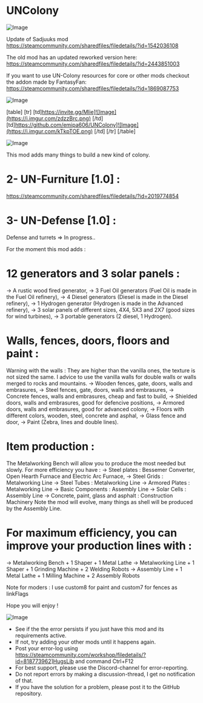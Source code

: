 # UNColony

![Image](https://i.imgur.com/WAEzk68.png)

Update of Sadjuuks mod
https://steamcommunity.com/sharedfiles/filedetails/?id=1542036108

The old mod has an updated reworked version here:
https://steamcommunity.com/sharedfiles/filedetails/?id=2443851003

If you want to use UN-Colony resources for core or other mods checkout the addon made by FantasyFan:
https://steamcommunity.com/sharedfiles/filedetails/?id=1869087753

![Image](https://i.imgur.com/7Gzt3Rg.png)


[table]
	[tr]
		[td]https://invite.gg/Mlie]![Image](https://i.imgur.com/zdzzBrc.png)
[/td]
		[td]https://github.com/emipa606/UNColony]![Image](https://i.imgur.com/kTkpTOE.png)
[/td]
	[/tr]
[/table]
	
![Image](https://i.imgur.com/NOW7jU1.png)


This mod adds many things to build a new kind of colony.

# 2- UN-Furniture [1.0] : 
https://steamcommunity.com/sharedfiles/filedetails/?id=2019774854
# 3- UN-Defense [1.0] : 
Defense and turrets =&gt; In progress..


For the moment this mod adds :

# 12 generators and 3 solar panels :

-&gt; A rustic wood fired generator,
-&gt; 3 Fuel Oil generators (Fuel Oil is made in the Fuel Oil refinery),
-&gt; 4 Diesel generators (Diesel is made in the Diesel refinery),
-&gt; 1 Hydrogen generator (Hydrogen is made in the Advanced refinery),
-&gt; 3 solar panels of different sizes, 4X4, 5X3 and 2X7 (good sizes for wind turbines),
-&gt; 3 portable generators (2 diesel, 1 Hydrogen).

# Walls, fences, doors, floors and paint :

Warning with the walls : They are higher than the vanilla ones, the texture is not sized the same.
I advice to use the vanilla walls for double walls or walls merged to rocks and mountains.
-&gt; Wooden fences, gate, doors, walls and embrasures,
-&gt; Steel fences, gate, doors, walls and embrasures,
-&gt; Concrete fences, walls and embrasures, cheap and fast to build,
-&gt; Shielded doors, walls and embrasures, good for defencive positions,
-&gt; Armored doors, walls and embrasures, good for advanced colony,
-&gt; Floors with different colors, wooden, steel, concrete and asphal,
-&gt; Glass fence and door,
-&gt; Paint (Zebra, lines and double lines).

# Item production :

The Metalworking Bench will allow you to produce the most needed but slowly. For more efficiency you have :
-&gt; Steel plates : Bessemer Converter, Open Hearth Furnace and Electric Arc Furnace,
-&gt; Steel Grids : Metalworking Line
-&gt; Steel Tubes : Metalworking Line
-&gt; Armored Plates : Metalworking Line
-&gt; Basic Components : Assembly Line
-&gt; Solar Cells : Assembly Line
-&gt; Concrete, paint, glass and asphalt : Construction Machinery
Note the mod will evolve, many things as shell will be produced by the Assembly Line.

# For maximum efficiency, you can improve your production lines with :

-&gt; Metalworking Bench + 1 Shaper + 1 Metal Lathe
-&gt; Metalworking Line + 1 Shaper + 1 Grinding Machine + 2 Welding Robots
-&gt; Assembly Line + 1 Metal Lathe + 1 Milling Machine + 2 Assembly Robots


Note for moders : I use custom8 for paint and custom7 for fences as linkFlags


Hope you will enjoy !


![Image](https://i.imgur.com/Rs6T6cr.png)



-  See if the the error persists if you just have this mod and its requirements active.
-  If not, try adding your other mods until it happens again.
-  Post your error-log using https://steamcommunity.com/workshop/filedetails/?id=818773962]HugsLib and command Ctrl+F12
-  For best support, please use the Discord-channel for error-reporting.
-  Do not report errors by making a discussion-thread, I get no notification of that.
-  If you have the solution for a problem, please post it to the GitHub repository.



